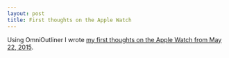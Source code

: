 ```yaml
---
layout: post
title: First thoughts on the Apple Watch
---
```


Using OmniOutliner I wrote [my first thoughts on the Apple Watch from May 22, 2015](http://rolandoutlines.com/2015-05-22-roland-apple-watch/).                                                                                                                                                             
